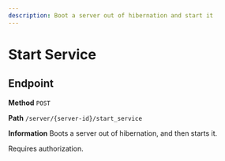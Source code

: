 ```yaml
---
description: Boot a server out of hibernation and start it
---
```


# Start Service

## Endpoint

**Method** `POST`

**Path** `/server/{server-id}/start_service`

**Information** Boots a server out of hibernation, and then starts it.

Requires authorization.
